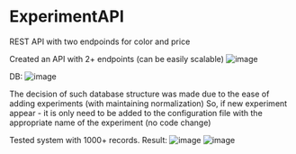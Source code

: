 # ExperimentAPI
REST API with two endpoinds for color and price

Created an API with 2+ endpoints (can be easily scalable)
![image](https://github.com/antonpshenai/ExperimentAPI/assets/81904561/85e1ef5b-44ee-4396-b92c-e071b212b8d4)

DB:
![image](https://github.com/antonpshenai/ExperimentAPI/assets/81904561/5225c0b1-7a76-4653-8c6f-4c3669fccfd0)

The decision of such database structure was made due to the ease of adding experiments (with maintaining normalization)
So, if new experiment appear - it is only need to be added to the configuration file with the appropriate name of the experiment (no code change)

Tested system with 1000+ records. Result:
![image](https://github.com/antonpshenai/ExperimentAPI/assets/81904561/bbd2141d-8968-47f8-a5dc-a651368baa6e)
![image](https://github.com/antonpshenai/ExperimentAPI/assets/81904561/c27e3239-7b2e-47a3-93f1-9d5f0c2f3f66)
